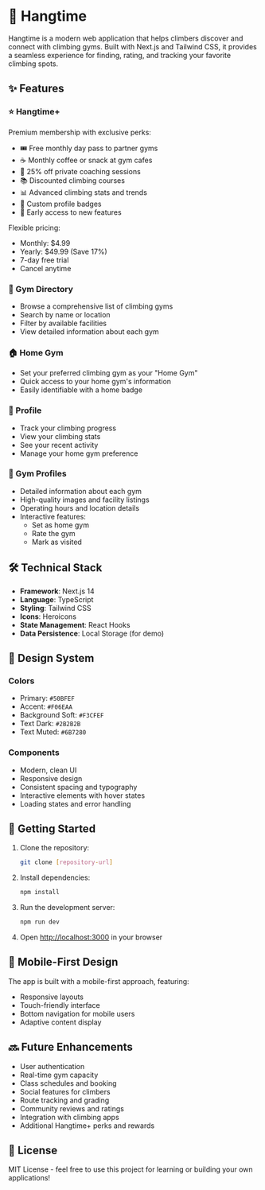 # 🧗 Hangtime

Hangtime is a modern web application that helps climbers discover and connect with climbing gyms. Built with Next.js and Tailwind CSS, it provides a seamless experience for finding, rating, and tracking your favorite climbing spots.

## ✨ Features

### ⭐ Hangtime+

Premium membership with exclusive perks:

- 🎟️ Free monthly day pass to partner gyms
- ☕ Monthly coffee or snack at gym cafes
- 🧗 25% off private coaching sessions
- 📚 Discounted climbing courses
- 📊 Advanced climbing stats and trends
- 🏅 Custom profile badges
- 🚀 Early access to new features

Flexible pricing:

- Monthly: $4.99
- Yearly: $49.99 (Save 17%)
- 7-day free trial
- Cancel anytime

### 🏢 Gym Directory

- Browse a comprehensive list of climbing gyms
- Search by name or location
- Filter by available facilities
- View detailed information about each gym

### 🏠 Home Gym

- Set your preferred climbing gym as your "Home Gym"
- Quick access to your home gym's information
- Easily identifiable with a home badge

### 👤 Profile

- Track your climbing progress
- View your climbing stats
- See your recent activity
- Manage your home gym preference

### 🏪 Gym Profiles

- Detailed information about each gym
- High-quality images and facility listings
- Operating hours and location details
- Interactive features:
  - Set as home gym
  - Rate the gym
  - Mark as visited

## 🛠️ Technical Stack

- **Framework**: Next.js 14
- **Language**: TypeScript
- **Styling**: Tailwind CSS
- **Icons**: Heroicons
- **State Management**: React Hooks
- **Data Persistence**: Local Storage (for demo)

## 🎨 Design System

### Colors

- Primary: `#50BFEF`
- Accent: `#F06EAA`
- Background Soft: `#F3CFEF`
- Text Dark: `#2B2B2B`
- Text Muted: `#6B7280`

### Components

- Modern, clean UI
- Responsive design
- Consistent spacing and typography
- Interactive elements with hover states
- Loading states and error handling

## 🚀 Getting Started

1. Clone the repository:

   ```bash
   git clone [repository-url]
   ```

2. Install dependencies:

   ```bash
   npm install
   ```

3. Run the development server:

   ```bash
   npm run dev
   ```

4. Open [http://localhost:3000](http://localhost:3000) in your browser

## 📱 Mobile-First Design

The app is built with a mobile-first approach, featuring:

- Responsive layouts
- Touch-friendly interface
- Bottom navigation for mobile users
- Adaptive content display

## 🔜 Future Enhancements

- User authentication
- Real-time gym capacity
- Class schedules and booking
- Social features for climbers
- Route tracking and grading
- Community reviews and ratings
- Integration with climbing apps
- Additional Hangtime+ perks and rewards

## 📄 License

MIT License - feel free to use this project for learning or building your own applications!
